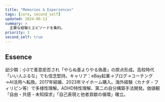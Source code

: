 ```yaml
---
title: "Memories & Experiences"
tags: [core, second_self]
updated: 2024-06-13
summary: >
  主要な経験とエピソードを集約。
priority: 3
second_self: true
---
```


## Essence
幼少期：小3で善意拒否され「やらぬ善よりやる偽善」の原点形成。高校時代「いい人ぶるな」でも信念堅持。キャリア：eBay起業→ブログ→コーチング→AI活用へ転換。2017年結婚、2023年マイホーム購入。海外経験（カナダ・フィリピン等）で多様性理解。ADHD特性理解、第二の自分構築手法開発。価値観「自由・共感・未知探求」「自己表現と他者貢献の循環」確立。